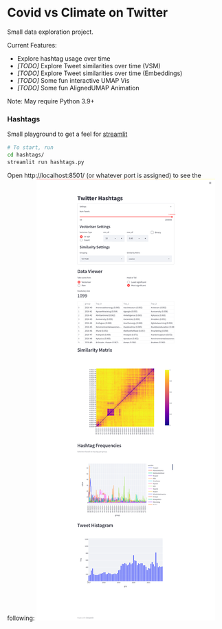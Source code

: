 # Covid vs Climate on Twitter

Small data exploration project.

Current Features:
* Explore hashtag usage over time
* _[TODO]_ Explore Tweet similarities over time (VSM)
* _[TODO]_ Explore Tweet similarities over time (Embeddings)
* _[TODO]_ Some fun interactive UMAP Vis
* _[TODO]_ Some fun AlignedUMAP Animation

Note: May require Python 3.9+

### Hashtags
Small playground to get a feel for [streamlit](https://docs.streamlit.io/)
```bash
# To start, run
cd hashtags/
streamlit run hashtags.py
```
Open http://localhost:8501/ (or whatever port is assigned) to see the following:
![](screenshots/hashtags_20211015.png)